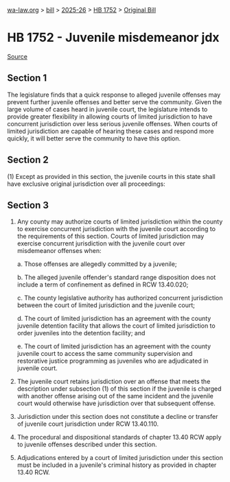 [wa-law.org](/) > [bill](/bill/) > [2025-26](/bill/2025-26/) > [HB 1752](/bill/2025-26/hb/1752/) > [Original Bill](/bill/2025-26/hb/1752/1/)

# HB 1752 - Juvenile misdemeanor jdx

[Source](http://lawfilesext.leg.wa.gov/biennium/2025-26/Pdf/Bills/House%20Bills/1752.pdf)

## Section 1
The legislature finds that a quick response to alleged juvenile offenses may prevent further juvenile offenses and better serve the community. Given the large volume of cases heard in juvenile court, the legislature intends to provide greater flexibility in allowing courts of limited jurisdiction to have concurrent jurisdiction over less serious juvenile offenses. When courts of limited jurisdiction are capable of hearing these cases and respond more quickly, it will better serve the community to have this option.

## Section 2
(1) Except as provided in this section, the juvenile courts in this state shall have exclusive original jurisdiction over all proceedings:

## Section 3
1. Any county may authorize courts of limited jurisdiction within the county to exercise concurrent jurisdiction with the juvenile court according to the requirements of this section. Courts of limited jurisdiction may exercise concurrent jurisdiction with the juvenile court over misdemeanor offenses when:

    a. Those offenses are allegedly committed by a juvenile;

    b. The alleged juvenile offender's standard range disposition does not include a term of confinement as defined in RCW 13.40.020;

    c. The county legislative authority has authorized concurrent jurisdiction between the court of limited jurisdiction and the juvenile court;

    d. The court of limited jurisdiction has an agreement with the county juvenile detention facility that allows the court of limited jurisdiction to order juveniles into the detention facility; and

    e. The court of limited jurisdiction has an agreement with the county juvenile court to access the same community supervision and restorative justice programming as juveniles who are adjudicated in juvenile court.

2. The juvenile court retains jurisdiction over an offense that meets the description under subsection (1) of this section if the juvenile is charged with another offense arising out of the same incident and the juvenile court would otherwise have jurisdiction over that subsequent offense.

3. Jurisdiction under this section does not constitute a decline or transfer of juvenile court jurisdiction under RCW 13.40.110.

4. The procedural and dispositional standards of chapter 13.40 RCW apply to juvenile offenses described under this section.

5. Adjudications entered by a court of limited jurisdiction under this section must be included in a juvenile's criminal history as provided in chapter 13.40 RCW.
